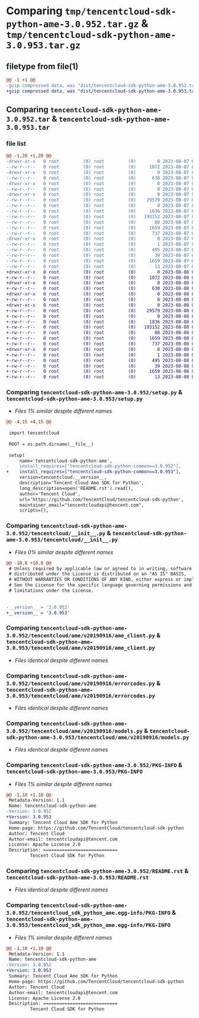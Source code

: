 # Comparing `tmp/tencentcloud-sdk-python-ame-3.0.952.tar.gz` & `tmp/tencentcloud-sdk-python-ame-3.0.953.tar.gz`

## filetype from file(1)

```diff
@@ -1 +1 @@
-gzip compressed data, was "dist/tencentcloud-sdk-python-ame-3.0.952.tar", last modified: Mon Aug  7 08:44:13 2023, max compression
+gzip compressed data, was "dist/tencentcloud-sdk-python-ame-3.0.953.tar", last modified: Tue Aug  8 00:17:05 2023, max compression
```

## Comparing `tencentcloud-sdk-python-ame-3.0.952.tar` & `tencentcloud-sdk-python-ame-3.0.953.tar`

### file list

```diff
@@ -1,20 +1,20 @@
-drwxr-xr-x   0 root         (0) root         (0)        0 2023-08-07 08:44:13.000000 tencentcloud-sdk-python-ame-3.0.952/
--rw-r--r--   0 root         (0) root         (0)     1072 2023-08-07 08:44:13.000000 tencentcloud-sdk-python-ame-3.0.952/setup.py
-drwxr-xr-x   0 root         (0) root         (0)        0 2023-08-07 08:44:13.000000 tencentcloud-sdk-python-ame-3.0.952/tencentcloud/
--rw-r--r--   0 root         (0) root         (0)      630 2023-08-07 08:44:13.000000 tencentcloud-sdk-python-ame-3.0.952/tencentcloud/__init__.py
-drwxr-xr-x   0 root         (0) root         (0)        0 2023-08-07 08:44:13.000000 tencentcloud-sdk-python-ame-3.0.952/tencentcloud/ame/
--rw-r--r--   0 root         (0) root         (0)        0 2023-08-07 08:44:13.000000 tencentcloud-sdk-python-ame-3.0.952/tencentcloud/ame/__init__.py
-drwxr-xr-x   0 root         (0) root         (0)        0 2023-08-07 08:44:13.000000 tencentcloud-sdk-python-ame-3.0.952/tencentcloud/ame/v20190916/
--rw-r--r--   0 root         (0) root         (0)    29579 2023-08-07 08:44:13.000000 tencentcloud-sdk-python-ame-3.0.952/tencentcloud/ame/v20190916/ame_client.py
--rw-r--r--   0 root         (0) root         (0)        0 2023-08-07 08:44:13.000000 tencentcloud-sdk-python-ame-3.0.952/tencentcloud/ame/v20190916/__init__.py
--rw-r--r--   0 root         (0) root         (0)     1836 2023-08-07 08:44:13.000000 tencentcloud-sdk-python-ame-3.0.952/tencentcloud/ame/v20190916/errorcodes.py
--rw-r--r--   0 root         (0) root         (0)   193152 2023-08-07 08:44:13.000000 tencentcloud-sdk-python-ame-3.0.952/tencentcloud/ame/v20190916/models.py
--rw-r--r--   0 root         (0) root         (0)       88 2023-08-07 08:44:13.000000 tencentcloud-sdk-python-ame-3.0.952/setup.cfg
--rw-r--r--   0 root         (0) root         (0)     1659 2023-08-07 08:44:13.000000 tencentcloud-sdk-python-ame-3.0.952/PKG-INFO
--rw-r--r--   0 root         (0) root         (0)      737 2023-08-07 08:44:13.000000 tencentcloud-sdk-python-ame-3.0.952/README.rst
-drwxr-xr-x   0 root         (0) root         (0)        0 2023-08-07 08:44:13.000000 tencentcloud-sdk-python-ame-3.0.952/tencentcloud_sdk_python_ame.egg-info/
--rw-r--r--   0 root         (0) root         (0)        1 2023-08-07 08:44:13.000000 tencentcloud-sdk-python-ame-3.0.952/tencentcloud_sdk_python_ame.egg-info/dependency_links.txt
--rw-r--r--   0 root         (0) root         (0)      495 2023-08-07 08:44:13.000000 tencentcloud-sdk-python-ame-3.0.952/tencentcloud_sdk_python_ame.egg-info/SOURCES.txt
--rw-r--r--   0 root         (0) root         (0)       39 2023-08-07 08:44:13.000000 tencentcloud-sdk-python-ame-3.0.952/tencentcloud_sdk_python_ame.egg-info/requires.txt
--rw-r--r--   0 root         (0) root         (0)     1659 2023-08-07 08:44:13.000000 tencentcloud-sdk-python-ame-3.0.952/tencentcloud_sdk_python_ame.egg-info/PKG-INFO
--rw-r--r--   0 root         (0) root         (0)       13 2023-08-07 08:44:13.000000 tencentcloud-sdk-python-ame-3.0.952/tencentcloud_sdk_python_ame.egg-info/top_level.txt
+drwxr-xr-x   0 root         (0) root         (0)        0 2023-08-08 00:17:05.000000 tencentcloud-sdk-python-ame-3.0.953/
+-rw-r--r--   0 root         (0) root         (0)     1072 2023-08-08 00:17:04.000000 tencentcloud-sdk-python-ame-3.0.953/setup.py
+drwxr-xr-x   0 root         (0) root         (0)        0 2023-08-08 00:17:05.000000 tencentcloud-sdk-python-ame-3.0.953/tencentcloud/
+-rw-r--r--   0 root         (0) root         (0)      630 2023-08-08 00:17:04.000000 tencentcloud-sdk-python-ame-3.0.953/tencentcloud/__init__.py
+drwxr-xr-x   0 root         (0) root         (0)        0 2023-08-08 00:17:05.000000 tencentcloud-sdk-python-ame-3.0.953/tencentcloud/ame/
+-rw-r--r--   0 root         (0) root         (0)        0 2023-08-08 00:17:04.000000 tencentcloud-sdk-python-ame-3.0.953/tencentcloud/ame/__init__.py
+drwxr-xr-x   0 root         (0) root         (0)        0 2023-08-08 00:17:05.000000 tencentcloud-sdk-python-ame-3.0.953/tencentcloud/ame/v20190916/
+-rw-r--r--   0 root         (0) root         (0)    29579 2023-08-08 00:17:04.000000 tencentcloud-sdk-python-ame-3.0.953/tencentcloud/ame/v20190916/ame_client.py
+-rw-r--r--   0 root         (0) root         (0)        0 2023-08-08 00:17:04.000000 tencentcloud-sdk-python-ame-3.0.953/tencentcloud/ame/v20190916/__init__.py
+-rw-r--r--   0 root         (0) root         (0)     1836 2023-08-08 00:17:04.000000 tencentcloud-sdk-python-ame-3.0.953/tencentcloud/ame/v20190916/errorcodes.py
+-rw-r--r--   0 root         (0) root         (0)   193152 2023-08-08 00:17:04.000000 tencentcloud-sdk-python-ame-3.0.953/tencentcloud/ame/v20190916/models.py
+-rw-r--r--   0 root         (0) root         (0)       88 2023-08-08 00:17:05.000000 tencentcloud-sdk-python-ame-3.0.953/setup.cfg
+-rw-r--r--   0 root         (0) root         (0)     1659 2023-08-08 00:17:05.000000 tencentcloud-sdk-python-ame-3.0.953/PKG-INFO
+-rw-r--r--   0 root         (0) root         (0)      737 2023-08-08 00:17:04.000000 tencentcloud-sdk-python-ame-3.0.953/README.rst
+drwxr-xr-x   0 root         (0) root         (0)        0 2023-08-08 00:17:05.000000 tencentcloud-sdk-python-ame-3.0.953/tencentcloud_sdk_python_ame.egg-info/
+-rw-r--r--   0 root         (0) root         (0)        1 2023-08-08 00:17:05.000000 tencentcloud-sdk-python-ame-3.0.953/tencentcloud_sdk_python_ame.egg-info/dependency_links.txt
+-rw-r--r--   0 root         (0) root         (0)      495 2023-08-08 00:17:05.000000 tencentcloud-sdk-python-ame-3.0.953/tencentcloud_sdk_python_ame.egg-info/SOURCES.txt
+-rw-r--r--   0 root         (0) root         (0)       39 2023-08-08 00:17:05.000000 tencentcloud-sdk-python-ame-3.0.953/tencentcloud_sdk_python_ame.egg-info/requires.txt
+-rw-r--r--   0 root         (0) root         (0)     1659 2023-08-08 00:17:05.000000 tencentcloud-sdk-python-ame-3.0.953/tencentcloud_sdk_python_ame.egg-info/PKG-INFO
+-rw-r--r--   0 root         (0) root         (0)       13 2023-08-08 00:17:05.000000 tencentcloud-sdk-python-ame-3.0.953/tencentcloud_sdk_python_ame.egg-info/top_level.txt
```

### Comparing `tencentcloud-sdk-python-ame-3.0.952/setup.py` & `tencentcloud-sdk-python-ame-3.0.953/setup.py`

 * *Files 1% similar despite different names*

```diff
@@ -4,15 +4,15 @@
 
 import tencentcloud
 
 ROOT = os.path.dirname(__file__)
 
 setup(
     name='tencentcloud-sdk-python-ame',
-    install_requires=["tencentcloud-sdk-python-common==3.0.952"],
+    install_requires=["tencentcloud-sdk-python-common==3.0.953"],
     version=tencentcloud.__version__,
     description='Tencent Cloud Ame SDK for Python',
     long_description=open('README.rst').read(),
     author='Tencent Cloud',
     url='https://github.com/TencentCloud/tencentcloud-sdk-python',
     maintainer_email="tencentcloudapi@tencent.com",
     scripts=[],
```

### Comparing `tencentcloud-sdk-python-ame-3.0.952/tencentcloud/__init__.py` & `tencentcloud-sdk-python-ame-3.0.953/tencentcloud/__init__.py`

 * *Files 0% similar despite different names*

```diff
@@ -10,8 +10,8 @@
 # Unless required by applicable law or agreed to in writing, software
 # distributed under the License is distributed on an "AS IS" BASIS,
 # WITHOUT WARRANTIES OR CONDITIONS OF ANY KIND, either express or implied.
 # See the License for the specific language governing permissions and
 # limitations under the License.
 
 
-__version__ = '3.0.952'
+__version__ = '3.0.953'
```

### Comparing `tencentcloud-sdk-python-ame-3.0.952/tencentcloud/ame/v20190916/ame_client.py` & `tencentcloud-sdk-python-ame-3.0.953/tencentcloud/ame/v20190916/ame_client.py`

 * *Files identical despite different names*

### Comparing `tencentcloud-sdk-python-ame-3.0.952/tencentcloud/ame/v20190916/errorcodes.py` & `tencentcloud-sdk-python-ame-3.0.953/tencentcloud/ame/v20190916/errorcodes.py`

 * *Files identical despite different names*

### Comparing `tencentcloud-sdk-python-ame-3.0.952/tencentcloud/ame/v20190916/models.py` & `tencentcloud-sdk-python-ame-3.0.953/tencentcloud/ame/v20190916/models.py`

 * *Files identical despite different names*

### Comparing `tencentcloud-sdk-python-ame-3.0.952/PKG-INFO` & `tencentcloud-sdk-python-ame-3.0.953/PKG-INFO`

 * *Files 1% similar despite different names*

```diff
@@ -1,10 +1,10 @@
 Metadata-Version: 1.1
 Name: tencentcloud-sdk-python-ame
-Version: 3.0.952
+Version: 3.0.953
 Summary: Tencent Cloud Ame SDK for Python
 Home-page: https://github.com/TencentCloud/tencentcloud-sdk-python
 Author: Tencent Cloud
 Author-email: tencentcloudapi@tencent.com
 License: Apache License 2.0
 Description: ============================
         Tencent Cloud SDK for Python
```

### Comparing `tencentcloud-sdk-python-ame-3.0.952/README.rst` & `tencentcloud-sdk-python-ame-3.0.953/README.rst`

 * *Files identical despite different names*

### Comparing `tencentcloud-sdk-python-ame-3.0.952/tencentcloud_sdk_python_ame.egg-info/PKG-INFO` & `tencentcloud-sdk-python-ame-3.0.953/tencentcloud_sdk_python_ame.egg-info/PKG-INFO`

 * *Files 1% similar despite different names*

```diff
@@ -1,10 +1,10 @@
 Metadata-Version: 1.1
 Name: tencentcloud-sdk-python-ame
-Version: 3.0.952
+Version: 3.0.953
 Summary: Tencent Cloud Ame SDK for Python
 Home-page: https://github.com/TencentCloud/tencentcloud-sdk-python
 Author: Tencent Cloud
 Author-email: tencentcloudapi@tencent.com
 License: Apache License 2.0
 Description: ============================
         Tencent Cloud SDK for Python
```

